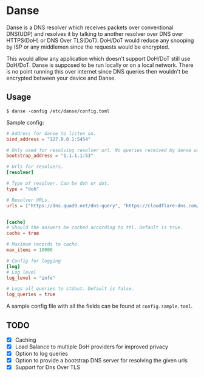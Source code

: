 # Danse

Danse is a DNS resolver which receives packets over conventional DNS(UDP) and resolves it by talking to another resolver over DNS over HTTPS(DoH) or DNS Over TLS(DoT). DoH/DoT would reduce any snooping by ISP or any middlemen since the requests would be encrypted.

This would allow any application which doesn't support DoH/DoT still use DoH/DoT. Danse is supposed to be run locally or on a local network. There is no point running this over internet since DNS queries then wouldn't be encrypted between your device and Danse.

## Usage

```shell
$ danse -config /etc/danse/config.toml
```

Sample config:

```toml
# Address for danse to listen on.
bind_address = "127.0.0.1:5454"

# Only used for resolving resolver url. No queries received by danse will be sent here. Default is 9.9.9.9:53
bootstrap_address = "1.1.1.1:53"

# Urls for resolvers.
[resolver]

# Type of resolver. Can be doh or dot.
type = "doh"

# Resolver URLs.
urls = ["https://dns.quad9.net/dns-query", "https://cloudflare-dns.com/dns-query"]


[cache]
# Should the answers be cached according to ttl. Default is true.
cache = true

# Maximum records to cache.
max_items = 10000

# Config for logging
[log]
# Log level
log_level = "info"

# Logs all queries to stdout. Default is false.
log_queries = true
```

A sample config file with all the fields can be found at `config.sample.toml`.

## TODO

- [X] Caching
- [X] Load Balance to multiple DoH providers for improved privacy
- [X] Option to log queries
- [X] Option to provide a bootstrap DNS server for resolving the given urls
- [X] Support for Dns Over TLS